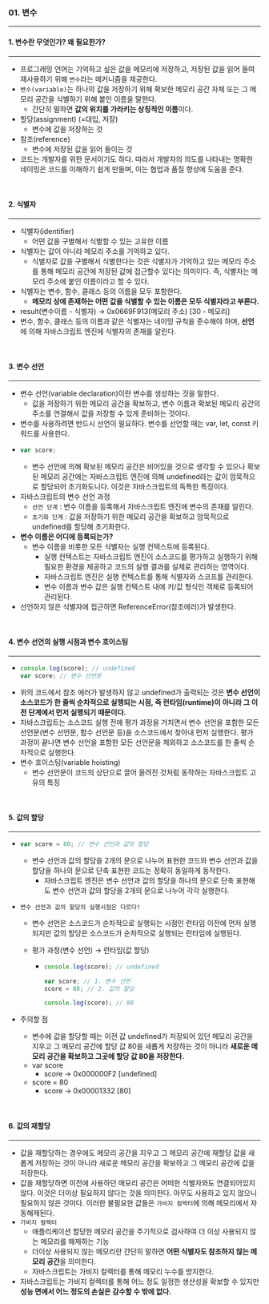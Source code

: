 ### 01. 변수

---

#### 1. 변수란 무엇인가? 왜 필요한가?

---

- 프로그래밍 언어는 기억하고 싶은 값을 메모리에 저장하고, 저장된 값을 읽어 들여 재사용하기 위해 `변수`라는 메커니즘을 제공한다.
- `변수(variable)`는 하나의 값을 저장하기 위해 확보한 메모리 공간 자체 또는 그 메모리 공간을 식별하기 위해 붙인 이름을 말한다.
  - 간단히 말하면 **값의 위치를 가라키는 상징적인 이름**이다.
- 할당(assignment) (=대입, 저장)
  - 변수에 값을 저장하는 것
- 참조(reference)
  - 변수에 저장된 값을 읽어 들이는 것
- 코드는 개발자를 위한 문서이기도 하다. 따라서 개발자의 의도를 나타내는 명확한 네이밍은 코드를 이해하기 쉽게 만들며, 이는 협업과 품질 향상에 도움을 준다.

<br>

#### 2. 식별자

---

- 식별자(identifier)
  - 어떤 값을 구별해서 식별할 수 있는 고유한 이름
- 식별자는 값이 아니라 메모리 주소를 기억하고 있다.
  - 식별자로 값을 구별해서 식별한다는 것은 식별자가 기억하고 있는 메모리 주소를 통해 메모리 공간에 저장된 값에 접근할수 있다는 의미이다. 즉, 식별자는 메모리 주소에 붙인 이름이라고 할 수 있다.
- 식별자는 변수, 함수, 클래스 등의 이름을 모두 포함한다.
  - **메모리 상에 존재하는 어떤 값을 식별할 수 있는 이름은 모두 식별자라고 부른다.**
- result(변수이름 - 식별자) &rightarrow; 0x0669F913(메모리 주소) [30 - 메모리]
- 변수, 함수, 클래스 등의 이름과 같은 식별자는 네이밍 규칙을 준수해야 하며, **선언**에 의해 자바스크립트 엔진에 식별자의 존재를 알린다.

<br>

#### 3. 변수 선언

---

- 변수 선언(variable declaration)이란 변수를 생성하는 것을 말한다.
  - 값을 저장하기 위한 메모리 공간을 확보하고, 변수 이름과 확보된 메모리 공간의 주소를 연결해서 값을 저장할 수 있게 준비하는 것이다.
- 변수를 사용하려면 반드시 선언이 필요하다. 변수를 선언할 때는 var, let, const 키워드를 사용한다.
- ```javascript
  var score;
  ```
  - 변수 선언에 의해 확보된 메모리 공간은 비어있을 것으로 생각할 수 있으나 확보된 메모리 공간에는 자바스크립트 엔진에 의해 undefined라는 값이 암묵적으로 할당되어 초기화도니다. 이것은 자바스크립트의 독특한 특징이다.
- 자바스크립트의 변수 선언 과정
  - `선언 단계` : 변수 이름을 등록해서 자바스크립트 엔진에 변수의 존재를 알린다.
  - `초기화 단계` : 값을 저장하기 위한 메모리 공간을 확보하고 암묵적으로 undefined를 할당해 초기화한다.
- **변수 이름은 어디에 등록되는가?**
  - 변수 이름을 비롯한 모든 식별자는 실행 컨텍스트에 등록된다.
    - 실행 컨텍스트는 자바스크립트 엔진이 소스코드를 평가하고 실행하기 위해 필요한 환경을 제공하고 코드의 실행 결과를 실제로 관리하는 영역이다.
    - 자바스크립트 엔진은 실행 컨텍스트를 통해 식별자와 스코프를 관리한다.
    - 변수 이름과 변수 값은 실행 컨텍스트 내에 키/값 형식인 객체로 등록되어 관리된다.
- 선언하지 않은 식별자에 접근하면 ReferenceError(참조에러)가 발생한다.

<br>

#### 4. 변수 선언의 실행 시점과 변수 호이스팅

---

- ```javascript
  console.log(score); // undefined
  var score; // 변수 선언문
  ```
- 위의 코드에서 참조 에러가 발생하지 않고 undefined가 출력되는 것은 **변수 선언이 소스코드가 한 줄씩 순차적으로 실행되는 시점, 즉 런타임(runtime)이 아니라 그 이전 단계에서 먼저 실행되기 때문이다.**
- 자바스크립트는 소스코드 실행 전에 평가 과정을 거치면서 변수 선언을 포함한 모든 선언문(변수 선언문, 함수 선언문 등)을 소스코드에서 찾아내 먼저 실행한다. 평가 과정이 끝나면 변수 선언을 포함한 모든 선언문을 제외하고 소스코드를 한 줄씩 순차적으로 실행한다.
- 변수 호이스팅(variable hoisting)
  - 변수 선언문이 코드의 상단으로 끌어 올려진 것처럼 동작하는 자바스크립트 고유의 특징

<br>

#### 5. 값의 할당

---

- ```javascript
  var score = 80; // 변수 선언과 값의 할당
  ```
  - 변수 선언과 값의 할당을 2개의 문으로 나누어 표현한 코드와 변수 선언과 값을 할당을 하나의 문으로 단축 표현한 코드는 정확히 동일하게 동작한다.
    - 자바스크립트 엔진은 변수 선언과 값의 할당을 하나의 문으로 단축 표현해도 변수 선언과 값의 할당을 2개의 문으로 나누어 각각 실행한다.
- `변수 선언과 값의 할당의 실행시점은 다르다!`

  - 변수 선언은 소스코드가 순차적으로 실행되는 시점인 런타임 이전에 먼저 실행되지만 값의 할당은 소스코드가 순차적으로 실행되는 런타임에 실행된다.
  - 평가 과정(변수 선언) &rightarrow; 런타임(값 할당)

    - ```javascript
      console.log(score); // undefined

      var score; // 1. 변수 선언
      score = 80; // 2. 값의 할당

      console.log(score); // 80
      ```

- 주의할 점
  - 변수에 값을 할당할 때는 이전 값 undefined가 저장되어 있던 메모리 공간을 지우고 그 메모리 공간에 할당 값 80을 새롭게 저장하는 것이 아니라 **새로운 메모리 공간을 확보하고 그곳에 할당 값 80을 저장한다.**
  - var score
    - score &rightarrow; 0x000000F2 [undefined]
  - score = 80
    - score &rightarrow; 0x00001332 [80]

<br>

#### 6. 값의 재할당

---

- 값을 재할당하는 경우에도 메모리 공간을 지우고 그 메모리 공간에 재할당 값을 새롭게 저장하는 것이 아니라 새로운 메모리 공간을 확보하고 그 메모리 공간에 값을 저장한다.
- 값을 재할당하면 이전에 사용하던 매모리 공간은 어떠한 식별자와도 연결되어있지 않다. 이것은 더이상 필요하지 않다는 것을 의미한다. 아무도 사용하고 있지 않으니 필요하지 않은 것이다. 이러한 불필요한 값들은 `가비지 컬렉터`에 의해 메모리에서 자동해제된다.
- `가비지 컬렉터`
  - 애플리케이션 할당한 메모리 공간을 주기적으로 검사하여 더 이상 사용되지 않는 메모리를 해제하는 기능
  - 더이상 사용되지 않는 메모리란 간단히 말하면 **어떤 식별자도 참조하지 않는 메모리 공간**을 의미한다.
  - 자바스크립트는 가비지 컬렉터를 통해 메모리 누수를 방지한다.
- 자바스크립트는 가비지 컬렉터를 통해 어느 정도 일정한 생산성을 확보할 수 있지만 **성능 면에서 어느 정도의 손실은 감수할 수 밖에 없다.**
